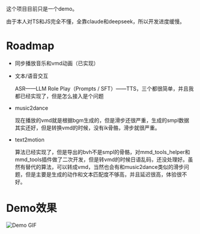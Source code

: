 这个项目目前只是一个demo。

由于本人对TS和JS完全不懂，全靠claude和deepseek，所以开发进度缓慢。

# Roadmap

- 同步播放音乐和vmd动画（已实现）

- 文本/语音交互

  ASR——LLM Role Play（Prompts / SFT）——TTS，三个都很简单，并且我都已经实现了，但是怎么接入是个问题

- music2dance

  现在播放的vmd就是根据bgm生成的，但是滑步还很严重，生成的smpl数据其实还好，但是转换vmd的时候，没有ik骨骼，滑步就很严重。

- text2motion

  算法已经实现了，但是导出的bvh不是smpl的骨骼，对mmd_tools_helper和mmd_tools插件做了二次开发，但是转vmd的时候日语乱码，还没处理好。虽然有替代的算法，可以转成vmd，当然也会有和music2dance类似的滑步问题，但是主要是生成的动作和文本匹配度不够高，并且延迟很高，体验很不好。


# Demo效果

![Demo GIF](./output/demo_video/demo.gif)

